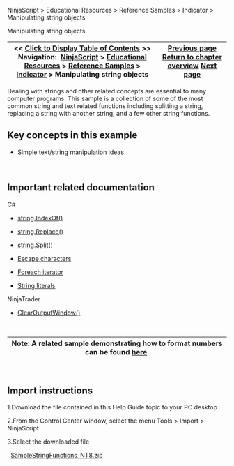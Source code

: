 ﻿
NinjaScript \> Educational Resources \> Reference Samples \> Indicator \> Manipulating string objects

Manipulating string objects

| \<\< [Click to Display Table of Contents](manipulating_string_objects.md) \>\> **Navigation:**     [NinjaScript](ninjascript.md) \> [Educational Resources](educational_resources.md) \> [Reference Samples](reference_samples.md) \> [Indicator](indicator2.md) \> Manipulating string objects | [Previous page](manipulating_datetime_objects.md) [Return to chapter overview](indicator2.md) [Next page](multi-colored_plots.md) |
| --- | --- |
Dealing with strings and other related concepts are essential to many computer programs. This sample is a collection of some of the most common string and text related functions including splitting a string, replacing a string with another string, and a few other string functions.
 
## Key concepts in this example
- Simple text/string manipulation ideas

 
## Important related documentation
C\#
- [string.IndexOf()](http://msdn.microsoft.com/en-us/library/aa904283%28VS.71%29.aspx)

- [string.Replace()](http://msdn.microsoft.com/en-us/library/fk49wtc1.aspx)

- [string.Split()](http://msdn.microsoft.com/en-us/library/b873y76a.aspx)

- [Escape characters](http://msdn.microsoft.com/en-us/library/h21280bw.aspx)

- [Foreach iterator](http://msdn.microsoft.com/en-us/library/ttw7t8t6%28VS.80%29.aspx)

- [String literals](http://msdn.microsoft.com/en-us/library/aa691090%28VS.71%29.aspx)

NinjaTrader
- [ClearOutputWindow()](http://www.ninjatrader.com/support/helpGuides/nt8/en-us/clearoutputwindow.htm?zoom_highlightsub=ClearOutputWindow)

 

| Note: A related sample demonstrating how to format numbers can be found [here](formatting_numbers.md). |
| --- |
 
## Import instructions
1\.Download the file contained in this Help Guide topic to your PC desktop

2\.From the Control Center window, select the menu Tools \> Import \> NinjaScript

3\.Select the downloaded file

 
[SampleStringFunctions\_NT8\.zip](https://ninjatrader.com/support/helpGuides/nt8/samples/SampleStringFunctions_NT8.zip)
